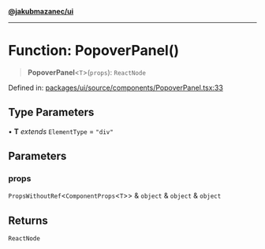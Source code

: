 [**@jakubmazanec/ui**](../README.md)

---

# Function: PopoverPanel()

> **PopoverPanel**\<`T`\>(`props`): `ReactNode`

Defined in:
[packages/ui/source/components/PopoverPanel.tsx:33](https://github.com/jakubmazanec/tools/blob/797379ce98752dc838b82c8398e04d90c58ce9e7/packages/ui/source/components/PopoverPanel.tsx#L33)

## Type Parameters

• **T** _extends_ `ElementType` = `"div"`

## Parameters

### props

`PropsWithoutRef`\<`ComponentProps`\<`T`\>\> & `object` & `object` & `object`

## Returns

`ReactNode`
